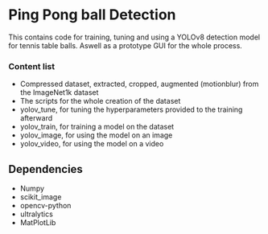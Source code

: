 # Ping Pong ball Detection
This contains code for training, tuning and using a YOLOv8 detection model for tennis table balls. Aswell as a prototype GUI for the whole process.

### Content list
- Compressed dataset, extracted, cropped, augmented (motionblur) from the ImageNet1k dataset
- The scripts for the whole creation of the dataset
- yolov_tune, for tuning the hyperparameters provided to the training afterward
- yolov_train, for training a model on the dataset
- yolov_image, for using the model on an image
- yolov_video, for using the model on a video

## Dependencies
- Numpy
- scikit_image
- opencv-python
- ultralytics
- MatPlotLib